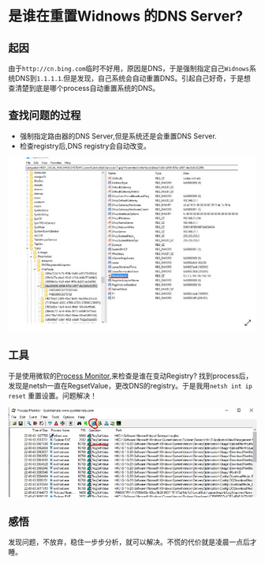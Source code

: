 # 是谁在重置Widnows 的DNS Server?

## 起因

由于`http://cn.bing.com`临时不好用，原因是DNS，于是强制指定自己`Widnows`系统DNS到`1.1.1.1`.但是发现，自己系统会自动重置DNS。引起自己好奇，于是想查清楚到底是哪个process自动重置系统的DNS。

## 查找问题的过程

- 强制指定路由器的DNS Server,但是系统还是会重置DNS Server.
- 检查registry后,DNS registry会自动改变。

![DNS](/杂谈/data/DNSRegistry.jpg)

## 工具

于是使用微软的[Process Monitor](https://docs.microsoft.com/zh-cn/sysinternals/downloads/procmon),来检查是谁在变动Registry?
找到process后，发现是netsh一直在RegsetValue，更改DNS的registry。于是我用`netsh int ip reset` 重置设置。问题解决！

![Process Monitor](/杂谈/data/processmon.jpg)

## 感悟

发现问题，不放弃，稳住一步步分析，就可以解决。不慌的代价就是凌晨一点后才睡。
